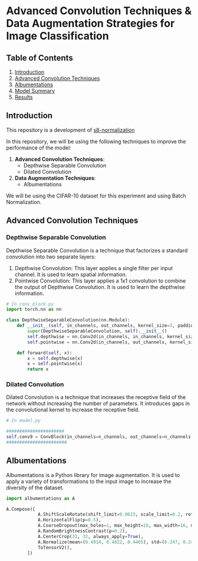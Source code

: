 # Advanced Convolution Techniques & Data Augmentation Strategies for Image Classification

## Table of Contents
1. [Introduction](#introduction)
2. [Advanced Convolution Techniques](#advanced-convolution-techniques)
3. [Albumentations](#albumentations)
4. [Model Summary](#model-summary)
5. [Results](#results)


## Introduction

This repository is a development of [s8-normalization](https://github.com/aakashvardhan/s8-normalization)

In this repository, we will be using the following techniques to improve the performance of the model:
1. **Advanced Convolution Techniques**:
    - Depthwise Separable Convolution
    - Dilated Convolution
2. **Data Augmentation Techniques**:
    - Albumentations

We will be using the CIFAR-10 dataset for this experiment and using Batch Normalization.

## Advanced Convolution Techniques

### Depthwise Separable Convolution

Depthwise Separable Convolution is a technique that factorizes a standard convolution into two separate layers:
1. Depthwise Convolution: This layer applies a single filter per input channel. It is used to learn spatial information.
2. Pointwise Convolution: This layer applies a 1x1 convolution to combine the output of Depthwise Convolution. It is used to learn the depthwise information.

```python
# In conv_block.py
import torch.nn as nn

class DepthwiseSeparableConvolution(nn.Module):
    def __init__(self, in_channels, out_channels, kernel_size=3, padding=1, bias=False):
        super(DepthwiseSeparableConvolution, self).__init__()
        self.depthwise = nn.Conv2d(in_channels, in_channels, kernel_size=kernel_size, padding=padding, groups=in_channels, bias=bias)
        self.pointwise = nn.Conv2d(in_channels, out_channels, kernel_size=1, bias=bias)

    def forward(self, x):
        x = self.depthwise(x)
        x = self.pointwise(x)
        return x
```

### Dilated Convolution

Dilated Convolution is a technique that increases the receptive field of the network without increasing the number of parameters. It introduces gaps in the convolutional kernel to increase the receptive field.

```python
# In model.py

######################
self.conv9 = ConvBlock(in_channels=n_channels, out_channels=n_channels, norm=norm, padding=0,dilation=4,dropout_value=dropout)
#######################
```

## Albumentations

Albumentations is a Python library for image augmentation. It is used to apply a variety of transformations to the input image to increase the diversity of the dataset.

```python
import albumentations as A

A.Compose([
            A.ShiftScaleRotate(shift_limit=0.0625, scale_limit=0.2, rotate_limit=15, p=0.3),
            A.HorizontalFlip(p=0.5),
            A.CoarseDropout(max_holes=1, max_height=16, max_width=16, min_holes=1, min_height=16, min_width=16, fill_value=(0.4914, 0.4822, 0.4465), mask_fill_value=None),
            A.RandomBrightnessContrast(p=0.2),
            A.CenterCrop(32, 32, always_apply=True),
            A.Normalize(mean=(0.4914, 0.4822, 0.4465), std=(0.247, 0.243, 0.261)),
            ToTensorV2(),
        ])
```
